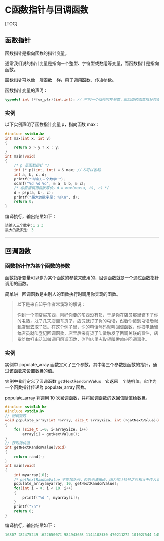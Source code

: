 # C函数指针与回调函数

[TOC]



## 函数指针

函数指针是指向函数的指针变量。

通常我们说的指针变量是指向一个整型、字符型或数组等变量，而函数指针是指向函数。

函数指针可以像一般函数一样，用于调用函数、传递参数。

函数指针变量的声明：

```c
typedef int (*fun_ptr)(int,int); // 声明一个指向同样参数、返回值的函数指针类型
```

### 实例

以下实例声明了函数指针变量 p，指向函数 max：
```c
#include <stdio.h>  
int max(int x, int y) 
{    
    return x > y ? x : y;
}  
int main(void) 
{    
    /* p 是函数指针 */    
    int (* p)(int, int) = & max; // &可以省略    
    int a, b, c, d;     
    printf("请输入三个数字:");    
    scanf("%d %d %d", & a, & b, & c);     
    /* 与直接调用函数等价，d = max(max(a, b), c) */    
    d = p(p(a, b), c);      
    printf("最大的数字是: %d\n", d);     
    return 0; 
}
```
编译执行，输出结果如下：

```c
请输入三个数字:1 2 3
最大的数字是: 3
```

------

## 回调函数

### 函数指针作为某个函数的参数



函数指针变量可以作为某个函数的参数来使用的，回调函数就是一个通过函数指针调用的函数。

简单讲：回调函数是由别人的函数执行时调用你实现的函数。

> 以下是来自知乎作者常溪玲的解说：
>
> 你到一个商店买东西，刚好你要的东西没有货，于是你在店员那里留下了你的电话，过了几天店里有货了，店员就打了你的电话，然后你接到电话后就到店里去取了货。在这个例子里，你的电话号码就叫回调函数，你把电话留给店员就叫登记回调函数，店里后来有货了叫做触发了回调关联的事件，店员给你打电话叫做调用回调函数，你到店里去取货叫做响应回调事件。

### 实例

实例中 populate_array 函数定义了三个参数，其中第三个参数是函数的指针，通过该函数来设置数组的值。

实例中我们定义了回调函数 getNextRandomValue，它返回一个随机值，它作为一个函数指针传递给 populate_array 函数。

populate_array 将调用 10 次回调函数，并将回调函数的返回值赋值给数组。
```c
#include <stdlib.h>   
#include <stdio.h>  
// 回调函数 
void populate_array(int *array, size_t arraySize, int (*getNextValue)(void)) 
{    
    for (size_t i=0; i<arraySize; i++)        
        array[i] = getNextValue(); 
}  
// 获取随机值 
int getNextRandomValue(void) 
{    
    return rand(); 
}  
int main(void) 
{    
    int myarray[10];    
    /* getNextRandomValue 不能加括号，否则无法编译，因为加上括号之后相当于传入此参数时传入了 int , 而不是函数指针*/   
    populate_array(myarray, 10, getNextRandomValue);    
    for(int i = 0; i < 10; i++)
    {        
        printf("%d ", myarray[i]);    
    }    
    printf("\n");    
    return 0;
}
```
编译执行，输出结果如下：

```c
16807 282475249 1622650073 984943658 1144108930 470211272 101027544 1457850878 1458777923 2007237709 
```

